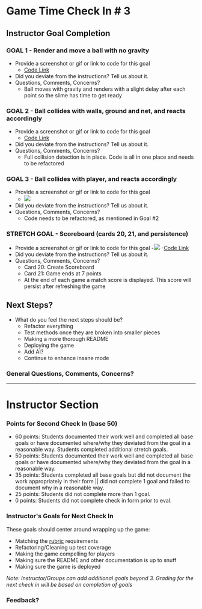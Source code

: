 # Game Time Check In # 3

## Instructor Goal Completion

### GOAL 1 - Render and move a ball with no gravity

  - Provide a screenshot or gif or link to code for this goal
      - [Code Link](https://github.com/dtinianow/slime_volleyball/blob/master/lib/scripts/ball.js#L13-L18)
  - Did you deviate from the instructions? Tell us about it.
  - Questions, Comments, Concerns?
       - Ball moves with gravity and renders with a slight delay after each point so the slime has time to get ready

### GOAL 2 - Ball collides with walls, ground and net, and reacts accordingly

- Provide a screenshot or gif or link to code for this goal
    - [Code Link](https://github.com/dtinianow/slime_volleyball/blob/master/lib/scripts/game.js#L91-L133)
- Did you deviate from the instructions? Tell us about it.
- Questions, Comments, Concerns?
    - Full collision detection is in place.  Code is all in one place and needs to be refactored

### GOAL 3 - Ball collides with player, and reacts accordingly

- Provide a screenshot or gif or link to code for this goal
    - ![](https://imgflip.com/gif/1ck7es)
- Did you deviate from the instructions? Tell us about it.
- Questions, Comments, Concerns?
     - Code needs to be refactored, as mentioned in Goal #2


### STRETCH GOAL - Scoreboard (cards 20, 21, and persistence)

- Provide a screenshot or gif or link to code for this goal
   -![](https://imgflip.com/gif/1ck831)
   -[Code Link](https://github.com/dtinianow/slime_volleyball/blob/master/lib/scripts/scoreboard.js)
- Did you deviate from the instructions? Tell us about it.
- Questions, Comments, Concerns?
   - Card 20: Create Scoreboard
   - Card 21: Game ends at 7 points
   - At the end of each game a match score is displayed.  This score will persist after refreshing the game

## Next Steps?

- What do you feel the next steps should be?
   - Refactor everything
   - Test methods once they are broken into smaller pieces
   - Making a more thorough README
   - Deploying the game
   - Add AI?
   - Continue to enhance insane mode
   
### General Questions, Comments, Concerns?

-----

# Instructor Section

### Points for Second Check In (base 50)

* 60 points: Students documented their work well and completed all base goals or have documented where/why they deviated from the goal in a reasonable way. Students completed additional stretch goals.
* 50 points: Students documented their work well and completed all base goals or have documented where/why they deviated from the goal in a reasonable way.
* 35 points: Students completed all base goals but did not document the work appropriately in their form || did not complete 1 goal and failed to document why in a reasonable way.
* 25 points: Students did not complete more than 1 goal.
* 0 points: Students did not complete check in form prior to eval.

### Instructor's Goals for Next Check In

These goals should center around wrapping up the game:

 - Matching the [rubric](https://github.com/turingschool/lesson_plans/blob/master/ruby_04-apis_and_scalability/gametime_project.markdown) requirements
 - Refactoring/Cleaning up test coverage
 - Making the game compelling for players
 - Making sure the README and other documentation is up to snuff
 - Making sure the game is deployed

_Note: Instructor/Groups can add additional goals beyond 3. Grading for the next check in will be based on completion of goals_

### Feedback?
